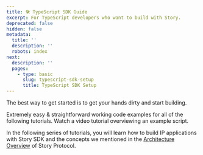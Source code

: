 ```yaml
---
title: 🛠️ TypeScript SDK Guide
excerpt: For TypeScript developers who want to build with Story.
deprecated: false
hidden: false
metadata:
  title: ''
  description: ''
  robots: index
next:
  description: ''
  pages:
    - type: basic
      slug: typescript-sdk-setup
      title: TypeScript SDK Setup
---
```

The best way to get started is to get your hands dirty and start building.

<Cards columns={2}>
  <Card title="Working Code Examples" href="https://github.com/storyprotocol/typescript-tutorial" icon="fa-thumbs-up" iconColor="#51af51" target="_blank">
    Extremely easy & straightforward working code examples for all of the following tutorials.
  </Card>

  <Card title="Video Tutorial" href="https://www.youtube.com/watch?v=r3iIChDhp1g" icon="fa-video" iconColor="#FF0000" target="_blank">
    Watch a video tutorial overviewing an example script.
  </Card>
</Cards>

In the following series of tutorials, you will learn how to build IP applications with Story SDK and the concepts we mentioned in the [Architecture Overview](doc:overview) of Story Protocol.